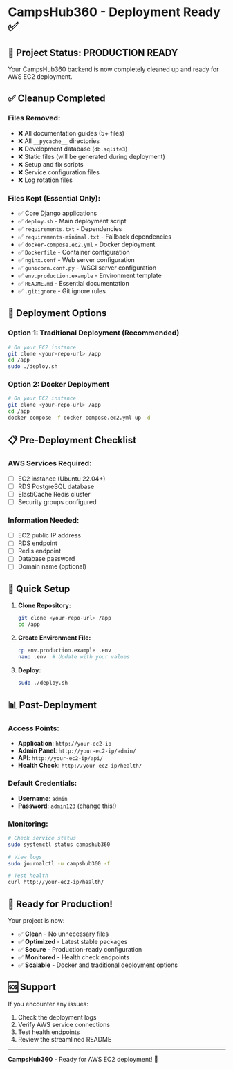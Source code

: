# CampsHub360 - Deployment Ready ✅

## 🎯 Project Status: PRODUCTION READY

Your CampsHub360 backend is now completely cleaned up and ready for AWS EC2 deployment.

## ✅ Cleanup Completed

### **Files Removed:**
- ❌ All documentation guides (5+ files)
- ❌ All `__pycache__` directories
- ❌ Development database (`db.sqlite3`)
- ❌ Static files (will be generated during deployment)
- ❌ Setup and fix scripts
- ❌ Service configuration files
- ❌ Log rotation files

### **Files Kept (Essential Only):**
- ✅ Core Django applications
- ✅ `deploy.sh` - Main deployment script
- ✅ `requirements.txt` - Dependencies
- ✅ `requirements-minimal.txt` - Fallback dependencies
- ✅ `docker-compose.ec2.yml` - Docker deployment
- ✅ `Dockerfile` - Container configuration
- ✅ `nginx.conf` - Web server configuration
- ✅ `gunicorn.conf.py` - WSGI server configuration
- ✅ `env.production.example` - Environment template
- ✅ `README.md` - Essential documentation
- ✅ `.gitignore` - Git ignore rules

## 🚀 Deployment Options

### **Option 1: Traditional Deployment (Recommended)**
```bash
# On your EC2 instance
git clone <your-repo-url> /app
cd /app
sudo ./deploy.sh
```

### **Option 2: Docker Deployment**
```bash
# On your EC2 instance
git clone <your-repo-url> /app
cd /app
docker-compose -f docker-compose.ec2.yml up -d
```

## 📋 Pre-Deployment Checklist

### **AWS Services Required:**
- [ ] EC2 instance (Ubuntu 22.04+)
- [ ] RDS PostgreSQL database
- [ ] ElastiCache Redis cluster
- [ ] Security groups configured

### **Information Needed:**
- [ ] EC2 public IP address
- [ ] RDS endpoint
- [ ] Redis endpoint
- [ ] Database password
- [ ] Domain name (optional)

## 🔧 Quick Setup

1. **Clone Repository:**
   ```bash
   git clone <your-repo-url> /app
   cd /app
   ```

2. **Create Environment File:**
   ```bash
   cp env.production.example .env
   nano .env  # Update with your values
   ```

3. **Deploy:**
   ```bash
   sudo ./deploy.sh
   ```

## 📊 Post-Deployment

### **Access Points:**
- **Application**: `http://your-ec2-ip`
- **Admin Panel**: `http://your-ec2-ip/admin/`
- **API**: `http://your-ec2-ip/api/`
- **Health Check**: `http://your-ec2-ip/health/`

### **Default Credentials:**
- **Username**: `admin`
- **Password**: `admin123` (change this!)

### **Monitoring:**
```bash
# Check service status
sudo systemctl status campshub360

# View logs
sudo journalctl -u campshub360 -f

# Test health
curl http://your-ec2-ip/health/
```

## 🎉 Ready for Production!

Your project is now:
- ✅ **Clean** - No unnecessary files
- ✅ **Optimized** - Latest stable packages
- ✅ **Secure** - Production-ready configuration
- ✅ **Monitored** - Health check endpoints
- ✅ **Scalable** - Docker and traditional deployment options

## 🆘 Support

If you encounter any issues:
1. Check the deployment logs
2. Verify AWS service connections
3. Test health endpoints
4. Review the streamlined README

---

**CampsHub360** - Ready for AWS EC2 deployment! 🚀
